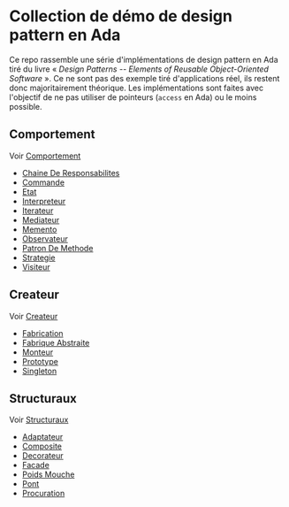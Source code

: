 # Collection de démo de design pattern en Ada

Ce repo rassemble une série d'implémentations de design pattern en Ada tiré
du livre « _Design Patterns -- Elements of Reusable Object-Oriented Software_ ».
Ce ne sont pas des exemple tiré d'applications réel, ils
restent donc majoritairement théorique. Les implémentations sont faites
avec l'objectif de ne pas utiliser de pointeurs (`access` en Ada) ou le
moins possible.

## Comportement

Voir [Comportement](./Comportement/)

- [Chaine De Responsabilites](./Comportement/Chaine_De_Responsabilites_(Chain_Of_Responsibility))
- [Commande](./Comportement/Commande_(Command))
- [Etat](./Comportement/Etat_(State))
- [Interpreteur](./Comportement/Interpreteur_(Interpreter))
- [Iterateur](./Comportement/Iterateur_(Iterator))
- [Mediateur](./Comportement/Mediateur_(Mediator))
- [Memento](./Comportement/Memento_(Memento))
- [Observateur](./Comportement/Observateur_(Observer))
- [Patron De Methode](./Comportement/Patron_De_Methode_(Template_Method))
- [Strategie](./Comportement/Strategie_(Strategy))
- [Visiteur](./Comportement/Visiteur_(Visitor))

## Createur

Voir [Createur](./Createur/)

- [Fabrication](Createur/Fabrication_(Factory_Method))
- [Fabrique Abstraite](Createur/Fabrique_Abstraite_(Abstract_Factory))
- [Monteur](Createur/Monteur_(Builder))
- [Prototype](Createur/Prototype_(Prototype))
- [Singleton](Createur/Singleton_(Singleton))

## Structuraux

Voir [Structuraux](./Structuraux/)

- [Adaptateur](Structuraux/Adaptateur_(Adapter))
- [Composite](Structuraux/Composite_(Composite))
- [Decorateur](Structuraux/Decorateur_(Decorator))
- [Facade](Structuraux/Facade_(Facade))
- [Poids Mouche](Structuraux/Poids_Mouche_(Flyweight))
- [Pont](Structuraux/Pont_(Bridge))
- [Procuration](Structuraux/Procuration_(Proxy))
